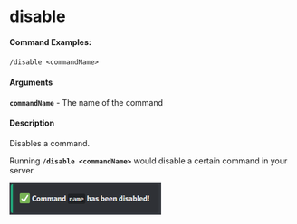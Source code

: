 # disable

#### Command Examples:

```fix
/disable <commandName>
```

#### Arguments

**`commandName`** - The name of the command

#### Description

Disables a command.

Running **`/disable <commandName>`** would disable a certain command in your server.

![Disable Command](../../.gitbook/assets/references/disable/disable.png)
